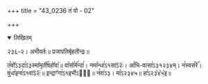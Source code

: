 +++
title = "43_0236 तं वो - 02"

+++
<details open><summary>लिखितम्</summary>

२३६-२। अभीवर्तः॥ प्रजापतिर्बृहतीन्द्रः॥

तं꣥वो꣤ऽ३दा꣢ऽ३स्मा꣤मृती꣥꣯षहो꣤वा꣥॥ वा꣡सो꣯र्म꣢न्दा꣯। नमा꣡न्धा꣢ऽ१साऽ᳒२ः᳒। आ꣡भि-वत्सा꣢ऽ३१२३४म्। न꣣स्वस꣤रे꣥꣯। षु꣢धा꣡इना꣢ऽ१वाऽ᳒२ः᳒॥ इन्द्राꣳ꣡गा꣢ऽ१इर्भीऽ२ः᳐॥ न꣣वा꣢ऽ३। मा꣡ऽ२३४५॥ हा꣣ऽ२३꣡४꣡५꣡इ॥
</details>